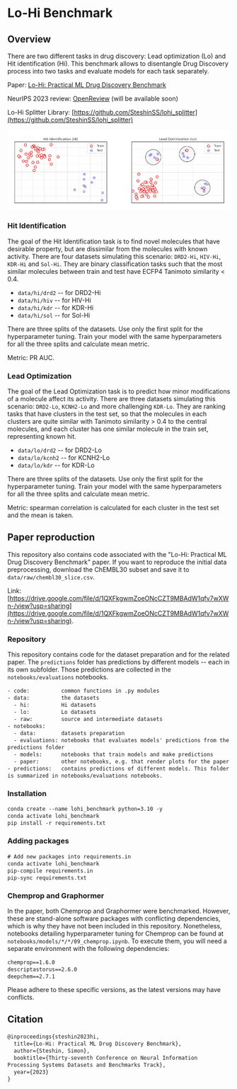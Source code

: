 # Lo-Hi Benchmark

## Overview
There are two different tasks in drug discovery: Lead optimization (Lo) and Hit identification (Hi). This benchmark allows to disentangle Drug Discovery process into two tasks and evaluate models for each task separately.

Paper: [Lo-Hi: Practical ML Drug Discovery Benchmark](https://arxiv.org/abs/2310.06399)

NeurIPS 2023 review: [OpenReview](https://openreview.net/forum?id=H2Yb28qGLV) (will be available soon)

Lo-Hi Splitter Library: [https://github.com/SteshinSS/lohi_splitter](https://github.com/SteshinSS/lohi_splitter)

![Lo-Hi](readme_fig.png)

### Hit Identification
The goal of the Hit Identification task is to find novel molecules that have desirable property, but are dissimilar from the molecules with known activity. There are four datasets simulating this scenario: `DRD2-Hi`, `HIV-Hi`, `KDR-Hi` and `Sol-Hi`. They are binary classification tasks such that the most similar molecules between train and test have ECFP4 Tanimoto similarity < 0.4.

- `data/hi/drd2` -- for DRD2-Hi
- `data/hi/hiv` -- for HIV-Hi
- `data/hi/kdr` -- for KDR-Hi
- `data/hi/sol` -- for Sol-Hi

There are three splits of the datasets. Use only the first split for the hyperparameter tuning. Train your model with the same hyperparameters for all the three splits and calculate mean metric.

Metric: PR AUC.

### Lead Optimization
The goal of the Lead Optimization task is to predict how minor modifications of a molecule affect its activity. There are three datasets simulating this scenario: `DRD2-Lo`, `KCNH2-Lo` and more challenging `KDR-Lo`. They are ranking tasks that have clusters in the test set, so that the molecules in each clusters are quite similar with Tanimoto similarity > 0.4 to the central molecules, and each cluster has one similar molecule in the train set, representing known hit. 

- `data/lo/drd2` -- for DRD2-Lo
- `data/lo/kcnh2` -- for KCNH2-Lo
- `data/lo/kdr` -- for KDR-Lo

There are three splits of the datasets. Use only the first split for the hyperparameter tuning. Train your model with the same hyperparameters for all the three splits and calculate mean metric.

Metric: spearman correlation is calculated for each cluster in the test set and the mean is taken.

## Paper reproduction
This repository also contains code associated with the "Lo-Hi: Practical ML Drug Discovery Benchmark" paper. If you want to reproduce the initial data preprocessing, download the ChEMBL30 subset and save it to `data/raw/chembl30_slice.csv`.

Link: [https://drive.google.com/file/d/1QXFkgwmZoeONcCZT9MBAdW1qfv7wXWn-/view?usp=sharing](https://drive.google.com/file/d/1QXFkgwmZoeONcCZT9MBAdW1qfv7wXWn-/view?usp=sharing).

### Repository
This repository contains code for the dataset preparation and for the related paper. The `predictions` folder has predictions by different models -- each in its own subfolder. Those predictions are collected in the `notebooks/evaluations` notebooks.

```
- code:          common functions in .py modules
- data:          the datasets
  - hi:          Hi datasets
  - lo:          Lo datasets
  - raw:         source and intermediate datasets
- notebooks: 
  - data:        datasets preparation
  - evaluations: notebooks that evaluates models' predictions from the predictions folder
  - models:      notebooks that train models and make predictions
  - paper:       other notebooks, e.g. that render plots for the paper
- predictions:   contains predictions of different models. This folder is summarized in notebooks/evaluations notebooks.
```

### Installation
```
conda create --name lohi_benchmark python=3.10 -y
conda activate lohi_benchmark
pip install -r requirements.txt
```

### Adding packages
```
# Add new packages into requirements.in
conda activate lohi_benchmark
pip-compile requirements.in
pip-sync requirements.txt
```

### Chemprop and Graphormer
In the paper, both Chemprop and Graphormer were benchmarked. However, these are stand-alone software packages with conflicting dependencies, which is why they have not been included in this repository. Nonetheless, notebooks detailing hyperparameter tuning for Chemprop can be found at `notebooks/models/*/*/09_chemprop.ipynb`. To execute them, you will need a separate environment with the following dependencies:
```
chemprop==1.6.0 
descriptastorus==2.6.0
deepchem==2.7.1
``` 
Please adhere to these specific versions, as the latest versions may have conflicts.

## Citation
```
@inproceedings{steshin2023hi,
  title={Lo-Hi: Practical ML Drug Discovery Benchmark},
  author={Steshin, Simon},
  booktitle={Thirty-seventh Conference on Neural Information Processing Systems Datasets and Benchmarks Track},
  year={2023}
}
```